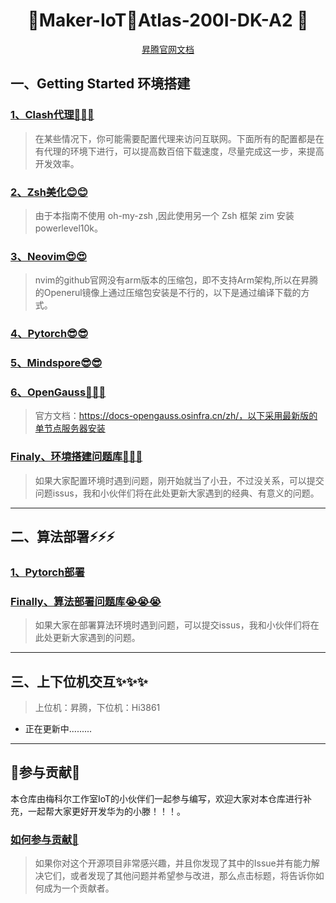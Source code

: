 <h1 align="center" >🎉Maker-IoT🚀Atlas-200I-DK-A2 🎉</h1>

<!-- <p align="center"> -->
<!-- <img width="210" height="180" align="left" style="float: left; margin: 0 10px 0 0;" src="img/iot水晶图-抠图版.png" alt="Iot水晶标"/> -->
<!-- </p> -->


<div align="center">
<a target="_blank" href="https://www.hiascend.com/document/detail/zh/Atlas200IDKA2DeveloperKit/23.0.RC2/lg/toctopics/topic_0000001698461113.html">昇腾官网文档</a>

</div>

## 一、Getting Started 环境搭建

### [1、Clash代理🚀🚀🚀](./modular/One/clash.md)

> 在某些情况下，你可能需要配置代理来访问互联网。下面所有的配置都是在有代理的环境下进行，可以提高数百倍下载速度，尽量完成这一步，来提高开发效率。

### [2、Zsh美化😊😊](./modular/One/zsh.md)

> 由于本指南不使用 oh-my-zsh ,因此使用另一个 Zsh 框架 zim 安装 powerlevel10k。

### [3、Neovim😍😍](./modular/One/neovim.md)

> nvim的github官网没有arm版本的压缩包，即不支持Arm架构,所以在昇腾的Openerul镜像上通过压缩包安装是不行的，以下是通过编译下载的方式。

### [4、Pytorch😎😎](./modular/One/pytorch.md)

### [5、Mindspore😎😎](./modular/One/mindspore.md)

### [6、OpenGauss🤔🤔🤔](./modular/opengauss.md)

> 官方文档：https://docs-opengauss.osinfra.cn/zh/，以下采用最新版的单节点服务器安装

### [Finaly、环境搭建问题库🤡🤡🤡](./modular/One/questions.md)

> 如果大家配置环境时遇到问题，刚开始就当了小丑，不过没关系，可以提交问题issus，我和小伙伴们将在此处更新大家遇到的经典、有意义的问题。

---

## 二、算法部署⚡⚡⚡

### [1、Pytorch部署](./modular/Two/pytorch.md)

### [Finally、算法部署问题库😭😭😭](./modular/Two/questions.md)

> 如果大家在部署算法环境时遇到问题，可以提交issus，我和小伙伴们将在此处更新大家遇到的问题。

---

## 三、上下位机交互✨✨✨

> 上位机：昇腾，下位机：Hi3861

- 正在更新中.........

---

## 🎉参与贡献🎉

本仓库由梅科尔工作室IoT的小伙伴们一起参与编写，欢迎大家对本仓库进行补充，一起帮大家更好开发华为的小滕！！！。

### [如何参与贡献🥳](./modular/contribute/become_a_contributor.md)
>如果你对这个开源项目非常感兴趣，并且你发现了其中的Issue并有能力解决它们，或者发现了其他问题并希望参与改进，那么点击标题，将告诉你如何成为一个贡献者。